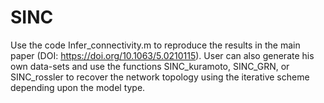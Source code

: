 # SINC

Use the code Infer_connectivity.m to reproduce the results in the main paper (DOI: https://doi.org/10.1063/5.0210115). 
User can also generate his own data-sets and use the functions SINC_kuramoto, SINC_GRN, or SINC_rossler to recover the network topology using the iterative scheme depending upon the model type. 
